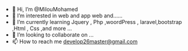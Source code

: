 - 👋 Hi, I’m @MilouMohamed
- 👀 I’m interested in web and app web and......
- 🌱 I’m currently learning Jquery , Php ,woordPress , laravel,bootstrap ,Html , Css ,and more ...
- 💞️ I’m looking to collaborate on ...
- 📫 How to reach me develop26master@gmail.com

<!---
MilouMohamed/MilouMohamed is a ✨ special ✨ repository because its `README.md` (this file) appears on your GitHub profile.
You can click the Preview link to take a look at your changes.
--->
